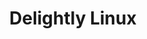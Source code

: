 ---
title: "Delightly Linux"
url: "https://delightlylinux.wordpress.com/2014/05/30/produce-fancy-text-with-figlet/"
thumbnail: "figlet.jpg"
---